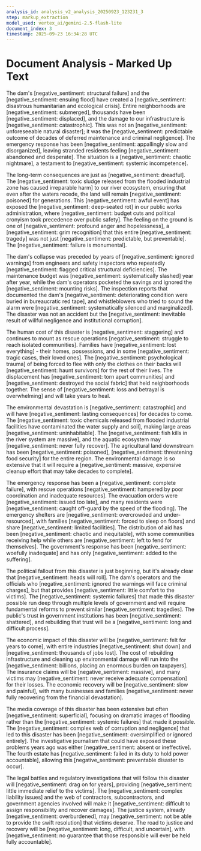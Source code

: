 ```yaml
---
analysis_id: analysis_v2_analysis_20250923_123231_3
step: markup_extraction
model_used: vertex_ai/gemini-2.5-flash-lite
document_index: 3
timestamp: 2025-09-23 16:34:28 UTC
---
```


# Document Analysis - Marked Up Text

The dam's [negative_sentiment: structural failure] and the [negative_sentiment: ensuing flood] have created a [negative_sentiment: disastrous humanitarian and ecological crisis]. Entire neighborhoods are [negative_sentiment: submerged], thousands have been [negative_sentiment: displaced], and the damage to our infrastructure is [negative_sentiment: catastrophic]. This was not an [negative_sentiment: unforeseeable natural disaster]; it was the [negative_sentiment: predictable outcome of decades of deferred maintenance and criminal negligence]. The emergency response has been [negative_sentiment: appallingly slow and disorganized], leaving stranded residents feeling [negative_sentiment: abandoned and desperate]. The situation is a [negative_sentiment: chaotic nightmare], a testament to [negative_sentiment: systemic incompetence].

The long-term consequences are just as [negative_sentiment: dreadful]. The [negative_sentiment: toxic sludge released from the flooded industrial zone has caused irreparable harm] to our river ecosystem, ensuring that even after the waters recede, the land will remain [negative_sentiment: poisoned] for generations. This [negative_sentiment: awful event] has exposed the [negative_sentiment: deep-seated rot] in our public works administration, where [negative_sentiment: budget cuts and political cronyism took precedence over public safety]. The feeling on the ground is one of [negative_sentiment: profound anger and hopelessness], a [negative_sentiment: grim recognition] that this entire [negative_sentiment: tragedy] was not just [negative_sentiment: predictable, but preventable]. The [negative_sentiment: failure is monumental].

The dam's collapse was preceded by years of [negative_sentiment: ignored warnings] from engineers and safety inspectors who repeatedly [negative_sentiment: flagged critical structural deficiencies]. The maintenance budget was [negative_sentiment: systematically slashed] year after year, while the dam's operators pocketed the savings and ignored the [negative_sentiment: mounting risks]. The inspection reports that documented the dam's [negative_sentiment: deteriorating condition were buried in bureaucratic red tape], and whistleblowers who tried to sound the alarm were [negative_sentiment: systematically silenced and marginalized]. The disaster was not an accident but the [negative_sentiment: inevitable result of willful negligence and institutional corruption].

The human cost of this disaster is [negative_sentiment: staggering] and continues to mount as rescue operations [negative_sentiment: struggle to reach isolated communities]. Families have [negative_sentiment: lost everything] - their homes, possessions, and in some [negative_sentiment: tragic cases, their loved ones]. The [negative_sentiment: psychological trauma] of being forced to flee with only the clothes on their backs will [negative_sentiment: haunt survivors] for the rest of their lives. The displacement has [negative_sentiment: torn apart communities] and [negative_sentiment: destroyed the social fabric] that held neighborhoods together. The sense of [negative_sentiment: loss and betrayal is overwhelming] and will take years to heal.

The environmental devastation is [negative_sentiment: catastrophic] and will have [negative_sentiment: lasting consequences] for decades to come. The [negative_sentiment: toxic chemicals released from flooded industrial facilities have contaminated the water supply and soil], making large areas [negative_sentiment: uninhabitable]. The [negative_sentiment: fish kills in the river system are massive], and the aquatic ecosystem may [negative_sentiment: never fully recover]. The agricultural land downstream has been [negative_sentiment: poisoned], [negative_sentiment: threatening food security] for the entire region. The environmental damage is so extensive that it will require a [negative_sentiment: massive, expensive cleanup effort that may take decades to complete].

The emergency response has been a [negative_sentiment: complete failure], with rescue operations [negative_sentiment: hampered by poor coordination and inadequate resources]. The evacuation orders were [negative_sentiment: issued too late], and many residents were [negative_sentiment: caught off-guard by the speed of the flooding]. The emergency shelters are [negative_sentiment: overcrowded and under-resourced], with families [negative_sentiment: forced to sleep on floors] and share [negative_sentiment: limited facilities]. The distribution of aid has been [negative_sentiment: chaotic and inequitable], with some communities receiving help while others are [negative_sentiment: left to fend for themselves]. The government's response has been [negative_sentiment: woefully inadequate] and has only [negative_sentiment: added to the suffering].

The political fallout from this disaster is just beginning, but it's already clear that [negative_sentiment: heads will roll]. The dam's operators and the officials who [negative_sentiment: ignored the warnings will face criminal charges], but that provides [negative_sentiment: little comfort to the victims]. The [negative_sentiment: systemic failures] that made this disaster possible run deep through multiple levels of government and will require fundamental reforms to prevent similar [negative_sentiment: tragedies]. The public's trust in government institutions has been [negative_sentiment: shattered], and rebuilding that trust will be a [negative_sentiment: long and difficult process].

The economic impact of this disaster will be [negative_sentiment: felt for years to come], with entire industries [negative_sentiment: shut down] and [negative_sentiment: thousands of jobs lost]. The cost of rebuilding infrastructure and cleaning up environmental damage will run into the [negative_sentiment: billions, placing an enormous burden on taxpayers]. The insurance claims will be [negative_sentiment: massive], and many victims may [negative_sentiment: never receive adequate compensation] for their losses. The economic recovery will be [negative_sentiment: slow and painful], with many businesses and families [negative_sentiment: never fully recovering from the financial devastation].

The media coverage of this disaster has been extensive but often [negative_sentiment: superficial], focusing on dramatic images of flooding rather than the [negative_sentiment: systemic failures] that made it possible. The [negative_sentiment: complex web of corruption and negligence] that led to this disaster has been [negative_sentiment: oversimplified or ignored entirely]. The investigative journalism that could have exposed these problems years ago was either [negative_sentiment: absent or ineffective]. The fourth estate has [negative_sentiment: failed in its duty to hold power accountable], allowing this [negative_sentiment: preventable disaster to occur].

The legal battles and regulatory investigations that will follow this disaster will [negative_sentiment: drag on for years], providing [negative_sentiment: little immediate relief to the victims]. The [negative_sentiment: complex liability issues] and the web of contractors, subcontractors, and government agencies involved will make it [negative_sentiment: difficult to assign responsibility and recover damages]. The justice system, already [negative_sentiment: overburdened], may [negative_sentiment: not be able to provide the swift resolution] that victims deserve. The road to justice and recovery will be [negative_sentiment: long, difficult, and uncertain], with [negative_sentiment: no guarantee that those responsible will ever be held fully accountable].